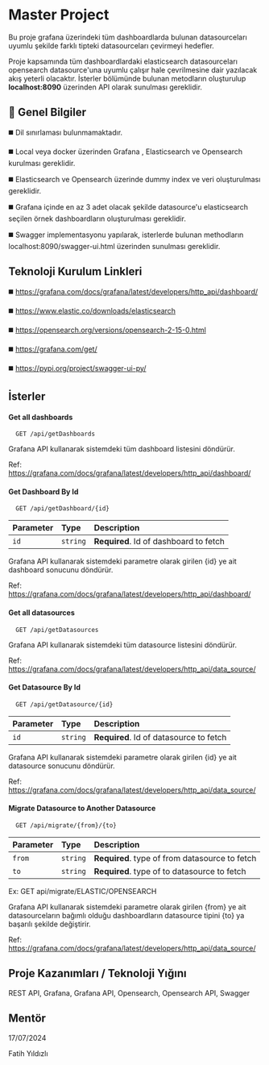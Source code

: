 
# Master Project

Bu proje grafana üzerindeki tüm dashboardlarda bulunan datasourceları uyumlu şekilde farklı tipteki datasourceları çevirmeyi hedefler. 

Proje kapsamında tüm dashboardlardaki elasticsearch datasourceları opensearch datasource'una uyumlu çalışır hale çevrilmesine dair yazılacak akış yeterli olacaktır. İsterler bölümünde bulunan metodların oluşturulup **localhost:8090** üzerinden API olarak sunulması gereklidir.

## 💬 Genel Bilgiler

◼️ Dil sınırlaması bulunmamaktadır. 

◼️ Local veya docker üzerinden Grafana , Elasticsearch ve Opensearch kurulması gereklidir.

◼️ Elasticsearch ve Opensearch üzerinde dummy index ve veri oluşturulması gereklidir.

◼️ Grafana içinde en az 3 adet olacak şekilde datasource'u elasticsearch seçilen örnek dashboardların oluşturulması gereklidir.

◼️ Swagger implementasyonu yapılarak,  isterlerde bulunan methodların localhost:8090/swagger-ui.html üzerinden sunulması gereklidir.

## Teknoloji Kurulum Linkleri

◼️ https://grafana.com/docs/grafana/latest/developers/http_api/dashboard/ 

◼️ https://www.elastic.co/downloads/elasticsearch

◼️ https://opensearch.org/versions/opensearch-2-15-0.html

◼️ https://grafana.com/get/ 

◼️ https://pypi.org/project/swagger-ui-py/



## İsterler

#### Get all dashboards

```http
  GET /api/getDashboards
```

Grafana API kullanarak sistemdeki tüm dashboard listesini döndürür.

Ref: https://grafana.com/docs/grafana/latest/developers/http_api/dashboard/




#### Get Dashboard By Id

```http
  GET /api/getDashboard/{id}
```

| Parameter | Type     | Description                       |
| :-------- | :------- | :-------------------------------- |
| `id`      | `string` | **Required**. Id of dashboard to fetch |


Grafana API kullanarak sistemdeki parametre olarak girilen {id} ye ait dashboard sonucunu döndürür.

Ref: https://grafana.com/docs/grafana/latest/developers/http_api/dashboard/


#### Get all datasources

```http
  GET /api/getDatasources
```

Grafana API kullanarak sistemdeki tüm datasource listesini döndürür.

Ref: https://grafana.com/docs/grafana/latest/developers/http_api/data_source/




#### Get Datasource By Id

```http
  GET /api/getDatasource/{id}
```

| Parameter | Type     | Description                       |
| :-------- | :------- | :-------------------------------- |
| `id`      | `string` | **Required**. Id of datasource to fetch |


Grafana API kullanarak sistemdeki parametre olarak girilen {id} ye ait datasource sonucunu döndürür.

Ref: https://grafana.com/docs/grafana/latest/developers/http_api/data_source/



#### Migrate Datasource to Another Datasource

```http
  GET /api/migrate/{from}/{to}
```

| Parameter | Type     | Description                       |
| :-------- | :------- | :-------------------------------- |
| `from`      | `string` | **Required**. type of from datasource to fetch |
| `to`      | `string` | **Required**. type of to datasource to fetch |


Ex: GET api/migrate/ELASTIC/OPENSEARCH 

Grafana API kullanarak sistemdeki parametre olarak girilen {from} ye ait datasourceların bağımlı olduğu dashboardların datasource tipini {to} ya başarılı şekilde değiştirir.

Ref: https://grafana.com/docs/grafana/latest/developers/http_api/data_source/





## Proje Kazanımları / Teknoloji Yığını

REST API, Grafana, Grafana API, Opensearch, Opensearch API, Swagger 


## Mentör
17/07/2024 

Fatih Yıldızlı

